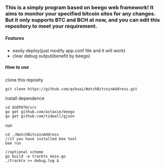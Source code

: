 ### This is a simply program based on beego web framework! It aims to monitor your specified bitcoin sites for any changes. But it only supports BTC and BCH at now, and you can edit this repository to meet your requirement.

##### Features

- easily deploy(just modify app.conf file and it will work)
- clear debug output(benefit by beego)

##### How to use

clone this reposity
```
git clone https://github.com/qshuai/WatchBitcoinAddress.git
```
install dependence
```
cd $GOPATH/src
go get github.com/astaxie/beego
go get github.com/tidwall/gjson
```
run 
```
cd ./WatchBitcoinAddress
//if you have installed bee tool
bee run

//optional scheme
go build -o tracktx main.go
./tracktx >> debug.log &
```
